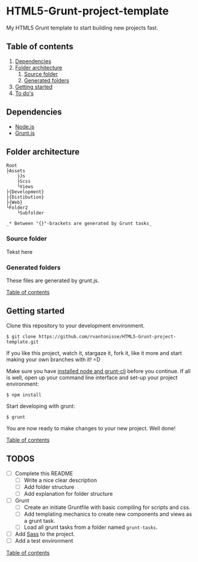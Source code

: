 # HTML5-Grunt-project-template

My HTML5 Grunt template to start building new projects fast.

## Table of contents

1. [Dependencies](#dependencies)
2. [Folder architecture](#folder-architecture)
	1. [Source folder](#source-folder)
	2. [Generated folders](#generated-folders)
3. [Getting started](#getting-started)
4. [To do's](#todos)

## Dependencies

* [Node.js](http://nodejs.org/)
* [Grunt.js](http://gruntjs.com/getting-started)

## Folder architecture

		
	Root
	├Assets
		├Js
		├Scss
		└Views
	├{Development}
	├{Distibution}
	├{Web}
	└Folder2
		└Subfolder
	
	_* Between "{}"-brackets are generated by Grunt tasks_


### Source folder

Tekst here

### Generated folders

These files are generated by grunt.js.

[Table of contents](#table-of-contents)

## Getting started

Clone this repository to your development environment.

	$ git clone https://github.com/rvantonisse/HTML5-Grunt-project-template.git

If you like this project, watch it, stargaze it, fork it, like it more and start making your own branches with it! =D

Make sure you have [installed node and grunt-cli](#dependencies) before you continue. If all is well, open up your command line interface and set-up your project environment:

	$ npm install

Start developing with grunt:

	$ grunt

You are now ready to make changes to your new project. Well done!

[Table of contents](#table-of-contents)

## TODOS

<!-- List -->
* [ ] Complete this README
	* [ ] Write a nice clear description
	* [ ] Add folder structure
	* [ ] Add explanation for folder structure
* [ ] Grunt
	* [ ] Create an initiate Gruntfile with basic compiling for scripts and css.
	* [ ] Add templating mechanics to create new components and views as a grunt task.
	* [ ] Load all grunt tasks from a folder named `grunt-tasks`.
* [ ] Add [Sass](http://sass-lang.com/) to the project.
* [ ] Add a test environment

<!-- /List -->

[Table of contents](#table-of-contents)

